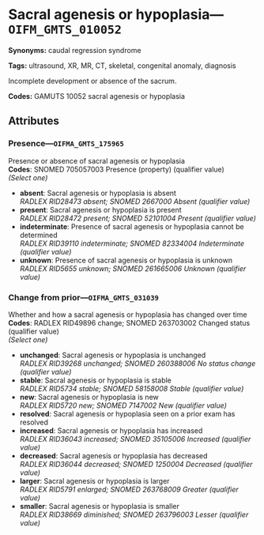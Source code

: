 # Sacral agenesis or hypoplasia—`OIFM_GMTS_010052`

**Synonyms:** caudal regression syndrome

**Tags:** ultrasound, XR, MR, CT, skeletal, congenital anomaly, diagnosis

Incomplete development or absence of the sacrum.

**Codes:** GAMUTS 10052 sacral agenesis or hypoplasia

## Attributes

### Presence—`OIFMA_GMTS_175965`

Presence or absence of sacral agenesis or hypoplasia  
**Codes**: SNOMED 705057003 Presence (property) (qualifier value)  
*(Select one)*

- **absent**: Sacral agenesis or hypoplasia is absent  
_RADLEX RID28473 absent; SNOMED 2667000 Absent (qualifier value)_
- **present**: Sacral agenesis or hypoplasia is present  
_RADLEX RID28472 present; SNOMED 52101004 Present (qualifier value)_
- **indeterminate**: Presence of sacral agenesis or hypoplasia cannot be determined  
_RADLEX RID39110 indeterminate; SNOMED 82334004 Indeterminate (qualifier value)_
- **unknown**: Presence of sacral agenesis or hypoplasia is unknown  
_RADLEX RID5655 unknown; SNOMED 261665006 Unknown (qualifier value)_

### Change from prior—`OIFMA_GMTS_031039`

Whether and how a sacral agenesis or hypoplasia has changed over time  
**Codes**: RADLEX RID49896 change; SNOMED 263703002 Changed status (qualifier value)  
*(Select one)*

- **unchanged**: Sacral agenesis or hypoplasia is unchanged  
_RADLEX RID39268 unchanged; SNOMED 260388006 No status change (qualifier value)_
- **stable**: Sacral agenesis or hypoplasia is stable  
_RADLEX RID5734 stable; SNOMED 58158008 Stable (qualifier value)_
- **new**: Sacral agenesis or hypoplasia is new  
_RADLEX RID5720 new; SNOMED 7147002 New (qualifier value)_
- **resolved**: Sacral agenesis or hypoplasia seen on a prior exam has resolved  
- **increased**: Sacral agenesis or hypoplasia has increased  
_RADLEX RID36043 increased; SNOMED 35105006 Increased (qualifier value)_
- **decreased**: Sacral agenesis or hypoplasia has decreased  
_RADLEX RID36044 decreased; SNOMED 1250004 Decreased (qualifier value)_
- **larger**: Sacral agenesis or hypoplasia is larger  
_RADLEX RID5791 enlarged; SNOMED 263768009 Greater (qualifier value)_
- **smaller**: Sacral agenesis or hypoplasia is smaller  
_RADLEX RID38669 diminished; SNOMED 263796003 Lesser (qualifier value)_